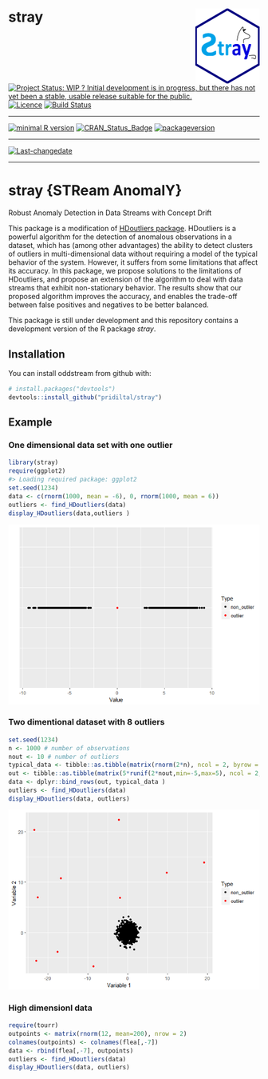
stray <img src="logo.png" align="right" height="150" />
=======================================================

[![Project Status: WIP ? Initial development is in progress, but there has not yet been a stable, usable release suitable for the public.](http://www.repostatus.org/badges/latest/wip.svg)](http://www.repostatus.org/#wip) [![Licence](https://img.shields.io/badge/licence-GPL--2-blue.svg)](https://www.gnu.org/licenses/old-licenses/gpl-2.0.html) [![Build Status](https://travis-ci.org/pridiltal/stray.svg?branch=master)](https://travis-ci.org/pridiltal/stray)

------------------------------------------------------------------------

[![minimal R version](https://img.shields.io/badge/R%3E%3D-3.4.1-6666ff.svg)](https://cran.r-project.org/) [![CRAN\_Status\_Badge](http://www.r-pkg.org/badges/version/stray)](https://cran.r-project.org/package=stray) [![packageversion](https://img.shields.io/badge/Package%20version-1.0.0.9000-orange.svg?style=flat-square)](commits/master)

------------------------------------------------------------------------

[![Last-changedate](https://img.shields.io/badge/last%20change-2018--02--22-yellowgreen.svg)](/commits/master)

------------------------------------------------------------------------

<!-- README.md is generated from README.Rmd. Please edit that file -->
stray {STReam AnomalY}
======================

Robust Anomaly Detection in Data Streams with Concept Drift

This package is a modification of [HDoutliers package](https://cran.r-project.org/web/packages/HDoutliers/index.html). HDoutliers is a powerful algorithm for the detection of anomalous observations in a dataset, which has (among other advantages) the ability to detect clusters of outliers in multi-dimensional data without requiring a model of the typical behavior of the system. However, it suffers from some limitations that affect its accuracy. In this package, we propose solutions to the limitations of HDoutliers, and propose an extension of the algorithm to deal with data streams that exhibit non-stationary behavior. The results show that our proposed algorithm improves the accuracy, and enables the trade-off between false positives and negatives to be better balanced.

This package is still under development and this repository contains a development version of the R package *stray*.

Installation
------------

You can install oddstream from github with:

``` r
# install.packages("devtools")
devtools::install_github("pridiltal/stray")
```

Example
-------

### One dimensional data set with one outlier

``` r
library(stray)
require(ggplot2)
#> Loading required package: ggplot2
set.seed(1234)
data <- c(rnorm(1000, mean = -6), 0, rnorm(1000, mean = 6))
outliers <- find_HDoutliers(data)
display_HDoutliers(data,outliers )
```

![](README-onedim-1.png)

### Two dimentional dataset with 8 outliers

``` r
set.seed(1234)
n <- 1000 # number of observations
nout <- 10 # number of outliers
typical_data <- tibble::as.tibble(matrix(rnorm(2*n), ncol = 2, byrow = TRUE))
out <- tibble::as.tibble(matrix(5*runif(2*nout,min=-5,max=5), ncol = 2, byrow = TRUE))
data <- dplyr::bind_rows(out, typical_data )
outliers <- find_HDoutliers(data)
display_HDoutliers(data, outliers)
```

![](README-twodim-1.png)

### High dimensionl data

``` r
require(tourr)
outpoints <- matrix(rnorm(12, mean=200), nrow = 2)
colnames(outpoints) <- colnames(flea[,-7])
data <- rbind(flea[,-7], outpoints)
outliers <- find_HDoutliers(data)
display_HDoutliers(data, outliers)
```
